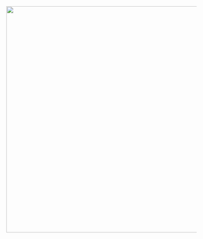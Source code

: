 <img align="left" height="600" src="https://media.tenor.com/ckDEELcpIxsAAAAd/kanye-sussy.gif"  />

###
